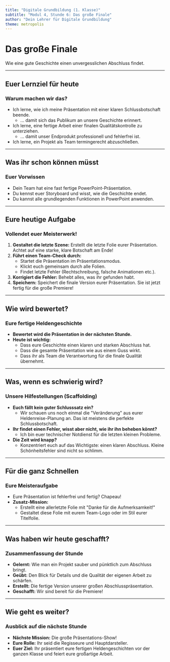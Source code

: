 ```yaml
---
title: "Digitale Grundbildung (1. Klasse)"
subtitle: "Modul 4, Stunde 6: Das große Finale"
author: "Dein Lehrer für Digitale Grundbildung"
theme: metropolis
---
```


# Das große Finale

Wie eine gute Geschichte einen unvergesslichen Abschluss findet.

---

## Euer Lernziel für heute

### Warum machen wir das?

*   Ich lerne, wie ich meine Präsentation mit einer klaren Schlussbotschaft beende.
    *   ... damit sich das Publikum an unsere Geschichte erinnert.
*   Ich lerne, eine fertige Arbeit einer finalen Qualitätskontrolle zu unterziehen.
    *   ... damit unser Endprodukt professionell und fehlerfrei ist.
*   Ich lerne, ein Projekt als Team termingerecht abzuschließen.

---

## Was ihr schon können müsst

### Euer Vorwissen

*   Dein Team hat eine fast fertige PowerPoint-Präsentation.
*   Du kennst euer Storyboard und wisst, wie die Geschichte endet.
*   Du kannst alle grundlegenden Funktionen in PowerPoint anwenden.

---

## Eure heutige Aufgabe

### Vollendet euer Meisterwerk!

1.  **Gestaltet die letzte Szene:** Erstellt die letzte Folie eurer Präsentation. Achtet auf eine starke, klare Botschaft am Ende!
2.  **Führt einen Team-Check durch:**
    *   Startet die Präsentation im Präsentationsmodus.
    *   Klickt euch gemeinsam durch alle Folien.
    *   Findet letzte Fehler (Rechtschreibung, falsche Animationen etc.).
3.  **Korrigiert die Fehler:** Behebt alles, was ihr gefunden habt.
4.  **Speichern:** Speichert die finale Version eurer Präsentation. Sie ist jetzt fertig für die große Premiere!

---

## Wie wird bewertet?

### Eure fertige Heldengeschichte

*   **Bewertet wird die Präsentation in der nächsten Stunde.**
*   **Heute ist wichtig:**
    *   Dass eure Geschichte einen klaren und starken Abschluss hat.
    *   Dass die gesamte Präsentation wie aus einem Guss wirkt.
    *   Dass ihr als Team die Verantwortung für die finale Qualität übernehmt.

---

## Was, wenn es schwierig wird?

### Unsere Hilfestellungen (Scaffolding)

*   **Euch fällt kein guter Schlusssatz ein?**
    *   Wir schauen uns noch einmal die "Veränderung" aus eurer Heldenreise-Planung an. Das ist meistens die perfekte Schlussbotschaft.
*   **Ihr findet einen Fehler, wisst aber nicht, wie ihr ihn beheben könnt?**
    *   Ich bin euer technischer Notdienst für die letzten kleinen Probleme.
*   **Die Zeit wird knapp?**
    *   Konzentriert euch auf das Wichtigste: einen klaren Abschluss. Kleine Schönheitsfehler sind nicht so schlimm.

---

## Für die ganz Schnellen

### Eure Meisteraufgabe

*   Eure Präsentation ist fehlerfrei und fertig? Chapeau!
*   **Zusatz-Mission:**
    *   Erstellt eine allerletzte Folie mit "Danke für die Aufmerksamkeit!"
    *   Gestaltet diese Folie mit eurem Team-Logo oder im Stil eurer Titelfolie.

---

## Was haben wir heute geschafft?

### Zusammenfassung der Stunde

*   **Gelernt:** Wie man ein Projekt sauber und pünktlich zum Abschluss bringt.
*   **Geübt:** Den Blick für Details und die Qualität der eigenen Arbeit zu schärfen.
*   **Erstellt:** Die fertige Version unserer großen Abschlusspräsentation.
*   **Geschafft:** Wir sind bereit für die Premiere!

---

## Wie geht es weiter?

### Ausblick auf die nächste Stunde

*   **Nächste Mission:** Die große Präsentations-Show!
*   **Eure Rolle:** Ihr seid die Regisseure und Hauptdarsteller.
*   **Euer Ziel:** Ihr präsentiert eure fertigen Heldengeschichten vor der ganzen Klasse und feiert eure großartige Arbeit.

